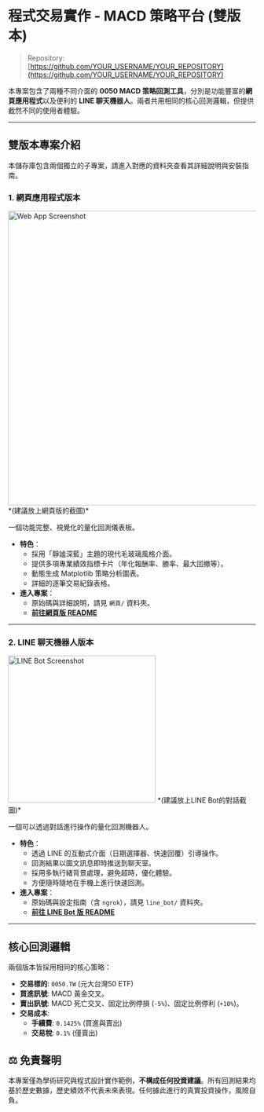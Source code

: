 # 程式交易實作 - MACD 策略平台 (雙版本)

> Repository: [https://github.com/YOUR_USERNAME/YOUR_REPOSITORY](https://github.com/YOUR_USERNAME/YOUR_REPOSITORY)

本專案包含了兩種不同介面的 **0050 MACD 策略回測工具**，分別是功能豐富的**網頁應用程式**以及便利的 **LINE 聊天機器人**。兩者共用相同的核心回測邏輯，但提供截然不同的使用者體驗。

---

## 雙版本專案介紹

本儲存庫包含兩個獨立的子專案，請進入對應的資料夾查看其詳細說明與安裝指南。

### 1. 網頁應用程式版本

<img src="YOUR_WEB_SCREENSHOT_URL" alt="Web App Screenshot" width="600">
*(建議放上網頁版的截圖)*

一個功能完整、視覺化的量化回測儀表板。

*   **特色**：
    *   採用「靜謐深藍」主題的現代毛玻璃風格介面。
    *   提供多項專業績效指標卡片（年化報酬率、勝率、最大回撤等）。
    *   動態生成 Matplotlib 策略分析圖表。
    *   詳細的逐筆交易紀錄表格。
*   **進入專案**：
    *   原始碼與詳細說明，請見 `網頁/` 資料夾。
    *   **[前往網頁版 README](./網頁/README.md)**

---

### 2. LINE 聊天機器人版本

<img src="YOUR_BOT_SCREENSHOT_URL" alt="LINE Bot Screenshot" width="300">
*(建議放上LINE Bot的對話截圖)*

一個可以透過對話進行操作的量化回測機器人。

*   **特色**：
    *   透過 LINE 的互動式介面（日期選擇器、快速回覆）引導操作。
    *   回測結果以圖文訊息即時推送到聊天室。
    *   採用多執行緒背景處理，避免超時，優化體驗。
    *   方便隨時隨地在手機上進行快速回測。
*   **進入專案**：
    *   原始碼與設定指南（含 `ngrok`），請見 `line_bot/` 資料夾。
    *   **[前往 LINE Bot 版 README](./line_bot/README.md)**

---

## 核心回測邏輯

兩個版本皆採用相同的核心策略：

*   **交易標的**: `0050.TW` (元大台灣50 ETF)
*   **買進訊號**: MACD 黃金交叉。
*   **賣出訊號**: MACD 死亡交叉、固定比例停損 (`-5%`)、固定比例停利 (`+10%`)。
*   **交易成本**:
    *   **手續費**: `0.1425%` (買進與賣出)
    *   **交易稅**: `0.1%` (僅賣出)

## ⚖️ 免責聲明

本專案僅為學術研究與程式設計實作範例，**不構成任何投資建議**。所有回測結果均基於歷史數據，歷史績效不代表未來表現。任何據此進行的真實投資操作，風險自負。